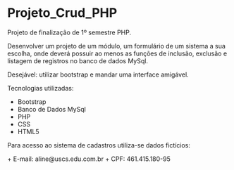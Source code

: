 # Projeto_Crud_PHP
Projeto de finalização de 1º semestre PHP.

<p>Desenvolver um projeto de um módulo, um formulário de um sistema a sua escolha, onde deverá possuir ao menos as funções de inclusão, exclusão e listagem de registros no banco de dados MySql.</p> 
<p>Desejável: utilizar bootstrap e mandar uma interface amigável.</p>


Tecnologias utilizadas: 
+ Bootstrap
+ Banco de Dados MySql
+ PHP
+ CSS
+ HTML5

<p>Para acesso ao sistema de cadastros utiliza-se dados fictícios: </p>
+ E-mail: aline@uscs.edu.com.br  
+ CPF: 461.415.180-95
